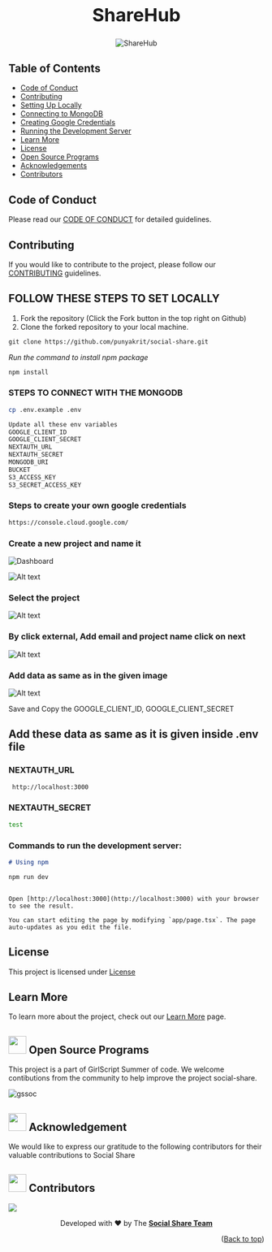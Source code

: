 <div align="center">
  <h1 style="font-size: 36px; font-weight: bold;">ShareHub</h1>

![ShareHub](Share_hub.png)

</div>

## Table of Contents
- [Code of Conduct](#code-of-conduct)
- [Contributing](#contributing)
- [Setting Up Locally](#setting-up-locally)
- [Connecting to MongoDB](#connecting-to-mongodb)
- [Creating Google Credentials](#creating-google-credentials)
- [Running the Development Server](#running-the-development-server)
- [Learn More](#learn-more)
- [License](#license)
- [Open Source Programs](#open-source-programs)
- [Acknowledgements](#acknowledgements)
- [Contributors](#contributors)




## Code of Conduct
Please read our [CODE OF CONDUCT](CODE_OF_CONDUCT.md) for detailed guidelines.

## Contributing
If you would like to contribute to the project, please follow our [CONTRIBUTING](contributing.md) guidelines.

## FOLLOW THESE STEPS TO SET LOCALLY

1. Fork the repository (Click the Fork button in the top right on Github)
2. Clone the forked repository to your local machine.

```markdown
git clone https://github.com/punyakrit/social-share.git
```

_Run the command to install npm package_

```markdown
npm install
```

### STEPS TO CONNECT WITH THE MONGODB

```bash
cp .env.example .env
```

```bash
Update all these env variables
GOOGLE_CLIENT_ID
GOOGLE_CLIENT_SECRET
NEXTAUTH_URL
NEXTAUTH_SECRET
MONGODB_URI
BUCKET
S3_ACCESS_KEY
S3_SECRET_ACCESS_KEY
```

### Steps to create your own google credentials

```bash
https://console.cloud.google.com/
```

### Create a new project and name it

![Dashboard](<Screenshot 2024-06-07 at 11.14.04 AM.png>)

![Alt text](image.png)

### Select the project
![Alt text](image-4.png)

### By click external, Add email and project name click on next
![Alt text](image-5.png)

### Add data as same as in the given image
![Alt text](image-3.png)

Save and Copy the GOOGLE_CLIENT_ID, GOOGLE_CLIENT_SECRET

## Add these data as same as it is given inside .env file

### NEXTAUTH_URL

```bash
 http://localhost:3000
```

### NEXTAUTH_SECRET

```bash
test

```

### Commands to run the development server:

```markdown
# Using npm

npm run dev
```

```

Open [http://localhost:3000](http://localhost:3000) with your browser to see the result.

You can start editing the page by modifying `app/page.tsx`. The page auto-updates as you edit the file.

```

## License
This project is licensed under [License](LICENSE)

## Learn More
To learn more about the project, check out our [Learn More](Learn.md) page.

<!-- Open Source Programs -->
<div>
    <h2><img src="https://github.com/Tarikul-Islam-Anik/Animated-Fluent-Emojis/blob/master/Emojis/Hand%20gestures/Flexed%20Biceps.png?raw=true" width="35" height="35" > Open Source Programs </h2>
</div>

This project is a part of GirlScript Summer of code. We welcome contibutions from the community to help improve the project social-share.

![gssoc](https://github.com/d1vyadharsh1n1/social-share/assets/146218077/78025380-2327-45a3-bc22-b119bebc35ff)

<!-- Acknowledgement -->
<div>
<h2><img src = "https://raw.githubusercontent.com/Tarikul-Islam-Anik/Animated-Fluent-Emojis/master/Emojis/Hand%20gestures/Handshake.png" width="35" height="35"> Acknowledgement </h2>

We would like to express our gratitude to the following contributors for their valuable contributions to Social Share

<!-- Cotributors -->
<div>
  <h2><img src="https://raw.githubusercontent.com/Tarikul-Islam-Anik/Animated-Fluent-Emojis/master/Emojis/Smilies/Red%20Heart.png" width="35" height="35"> Contributors</h2>
</div>

<a href="https://github.com/punyakrit/social-share/graphs/contributors">
  <img src="https://contrib.rocks/image?repo=punyakrit/social-share" />
</a>

<br/>
<p align="center">
	Developed with ❤️ by The <a href="https://github.com/punyakrit/social-share"><strong>Social Share Team</strong></a>
</p>

<p align="right">(<a href="#top">Back to top</a>)</p>
